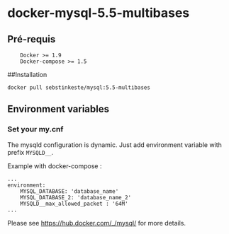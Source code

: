 # docker-mysql-5.5-multibases

## Pré-requis

```
    Docker >= 1.9
    Docker-compose >= 1.5
```

##Installation

```
docker pull sebstinkeste/mysql:5.5-multibases
```

## Environment variables

### Set your my.cnf

The mysqld configuration is dynamic. Just add environment variable with prefix `MYSQLD__`.

Example with docker-compose :

    ...
    environment:
        MYSQL_DATABASE: 'database_name'
        MYSQL_DATABASE_2: 'database_name_2'
        MYSQLD__max_allowed_packet : '64M'
	...

Please see https://hub.docker.com/_/mysql/ for more details.
